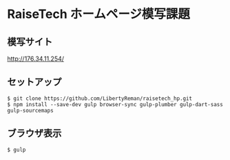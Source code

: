 # RaiseTech ホームページ模写課題

## 模写サイト
http://176.34.11.254/

## セットアップ
    $ git clone https://github.com/LibertyReman/raisetech_hp.git
    $ npm install --save-dev gulp browser-sync gulp-plumber gulp-dart-sass gulp-sourcemaps

## ブラウザ表示
    $ gulp
